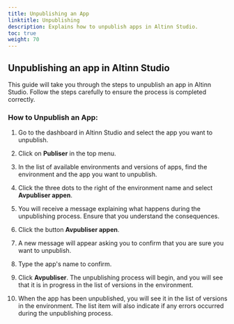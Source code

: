 ```yaml
---
title: Unpublishing an App
linktitle: Unpublishing
description: Explains how to unpublish apps in Altinn Studio.
toc: true
weight: 70
---
```


## Unpublishing an app in Altinn Studio

This guide will take you through the steps to unpublish an app in Altinn Studio. Follow the steps carefully to ensure the process is completed correctly.

### How to Unpublish an App:

1. Go to the dashboard in Altinn Studio and select the app you want to unpublish.

2. Click on **Publiser** in the top menu.

3. In the list of available environments and versions of apps, find the environment and the app you want to unpublish.

4. Click the three dots to the right of the environment name and select **Avpubliser appen**.

5. You will receive a message explaining what happens during the unpublishing process. Ensure that you understand the consequences.

6. Click the button **Avpubliser appen**.

7. A new message will appear asking you to confirm that you are sure you want to unpublish.

8. Type the app's name to confirm.

9. Click **Avpubliser**. The unpublishing process will begin, and you will see that it is in progress in the list of versions in the environment.

10. When the app has been unpublished, you will see it in the list of versions in the environment. The list item will also indicate if any errors occurred during the unpublishing process.
